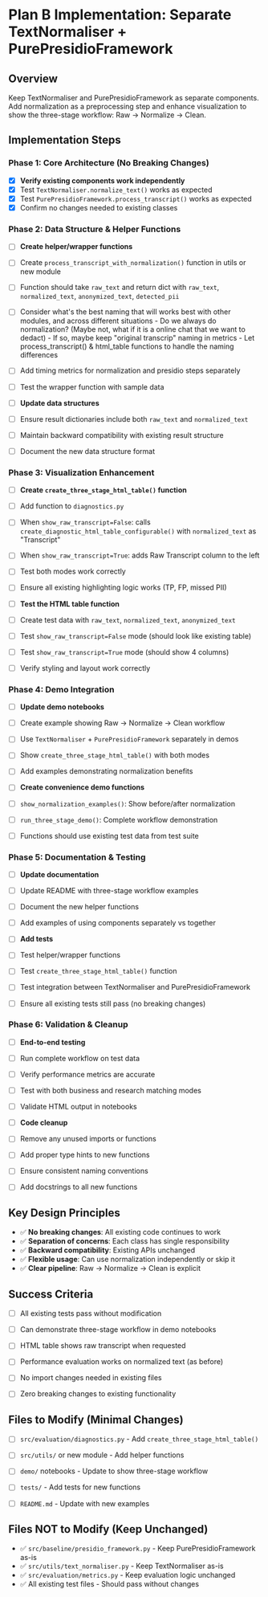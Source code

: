 # Plan B Implementation: Separate TextNormaliser + PurePresidioFramework

 

## Overview

Keep TextNormaliser and PurePresidioFramework as separate components. Add normalization as a preprocessing step and enhance visualization to show the three-stage workflow: Raw → Normalize → Clean.

 

## Implementation Steps

 

### Phase 1: Core Architecture (No Breaking Changes)

- [x] **Verify existing components work independently**
- [x] Test `TextNormaliser.normalize_text()` works as expected
- [x] Test `PurePresidioFramework.process_transcript()` works as expected
- [x] Confirm no changes needed to existing classes 

### Phase 2: Data Structure & Helper Functions

- [ ] **Create helper/wrapper functions**
- [ ] Create `process_transcript_with_normalization()` function in utils or new module
- [ ] Function should take `raw_text` and return dict with `raw_text`, `normalized_text`, `anonymized_text`, `detected_pii`
- [ ] Consider what's the best naming that will works best with other modules, and across different situations
        - Do we always do normalization? (Maybe not, what if it is a online chat that we want to dedact)
        - If so, maybe keep "original transcrip" naming in metrics
        - Let process_transcript() & html_table functions to handle the naming differences
- [ ] Add timing metrics for normalization and presidio steps separately
- [ ] Test the wrapper function with sample data
 

- [ ] **Update data structures**
- [ ] Ensure result dictionaries include both `raw_text` and `normalized_text`
- [ ] Maintain backward compatibility with existing result structure
- [ ] Document the new data structure format
 

### Phase 3: Visualization Enhancement

- [ ] **Create `create_three_stage_html_table()` function**
- [ ] Add function to `diagnostics.py`
- [ ] When `show_raw_transcript=False`: calls `create_diagnostic_html_table_configurable()` with `normalized_text` as "Transcript"
- [ ] When `show_raw_transcript=True`: adds Raw Transcript column to the left
- [ ] Test both modes work correctly
- [ ] Ensure all existing highlighting logic works (TP, FP, missed PII)
 

- [ ] **Test the HTML table function**
- [ ] Create test data with `raw_text`, `normalized_text`, `anonymized_text`
- [ ] Test `show_raw_transcript=False` mode (should look like existing table)
- [ ] Test `show_raw_transcript=True` mode (should show 4 columns)
- [ ] Verify styling and layout work correctly

 

### Phase 4: Demo Integration

- [ ] **Update demo notebooks**
- [ ] Create example showing Raw → Normalize → Clean workflow
- [ ] Use `TextNormaliser` + `PurePresidioFramework` separately in demos
- [ ] Show `create_three_stage_html_table()` with both modes
- [ ] Add examples demonstrating normalization benefits
 

- [ ] **Create convenience demo functions**
- [ ] `show_normalization_examples()`: Show before/after normalization
- [ ] `run_three_stage_demo()`: Complete workflow demonstration
- [ ] Functions should use existing test data from test suite

 

### Phase 5: Documentation & Testing

- [ ] **Update documentation**
- [ ] Update README with three-stage workflow examples
- [ ] Document the new helper functions
- [ ] Add examples of using components separately vs together

 

- [ ] **Add tests**

- [ ] Test helper/wrapper functions
- [ ] Test `create_three_stage_html_table()` function
- [ ] Test integration between TextNormaliser and PurePresidioFramework
- [ ] Ensure all existing tests still pass (no breaking changes)

 

### Phase 6: Validation & Cleanup

- [ ] **End-to-end testing**

- [ ] Run complete workflow on test data
- [ ] Verify performance metrics are accurate
- [ ] Test with both business and research matching modes
- [ ] Validate HTML output in notebooks

 

- [ ] **Code cleanup**

- [ ] Remove any unused imports or functions
- [ ] Add proper type hints to new functions
- [ ] Ensure consistent naming conventions
- [ ] Add docstrings to all new functions

 

## Key Design Principles

- ✅ **No breaking changes**: All existing code continues to work
- ✅ **Separation of concerns**: Each class has single responsibility
- ✅ **Backward compatibility**: Existing APIs unchanged
- ✅ **Flexible usage**: Can use normalization independently or skip it
- ✅ **Clear pipeline**: Raw → Normalize → Clean is explicit

 

## Success Criteria

- [ ] All existing tests pass without modification
- [ ] Can demonstrate three-stage workflow in demo notebooks
- [ ] HTML table shows raw transcript when requested
- [ ] Performance evaluation works on normalized text (as before)
- [ ] No import changes needed in existing files
- [ ] Zero breaking changes to existing functionality

 

## Files to Modify (Minimal Changes)

- [ ] `src/evaluation/diagnostics.py` - Add `create_three_stage_html_table()`
- [ ] `src/utils/` or new module - Add helper functions
- [ ] `demo/` notebooks - Update to show three-stage workflow
- [ ] `tests/` - Add tests for new functions
- [ ] `README.md` - Update with new examples

 

## Files NOT to Modify (Keep Unchanged)

- ✅ `src/baseline/presidio_framework.py` - Keep PurePresidioFramework as-is
- ✅ `src/utils/text_normaliser.py` - Keep TextNormaliser as-is
- ✅ `src/evaluation/metrics.py` - Keep evaluation logic unchanged
- ✅ All existing test files - Should pass without changes